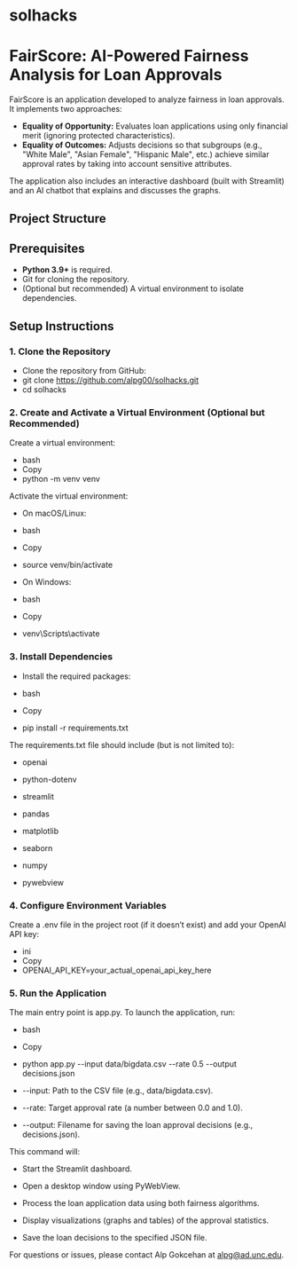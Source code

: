 # solhacks
# FairScore: AI-Powered Fairness Analysis for Loan Approvals

FairScore is an application developed to analyze fairness in loan approvals. It implements two approaches:
- **Equality of Opportunity:** Evaluates loan applications using only financial merit (ignoring protected characteristics).
- **Equality of Outcomes:** Adjusts decisions so that subgroups (e.g., "White Male", "Asian Female", "Hispanic Male", etc.) achieve similar approval rates by taking into account sensitive attributes.

The application also includes an interactive dashboard (built with Streamlit) and an AI chatbot that explains and discusses the graphs.

## Project Structure
## Prerequisites

- **Python 3.9+** is required.
- Git for cloning the repository.
- (Optional but recommended) A virtual environment to isolate dependencies.

## Setup Instructions

### 1. Clone the Repository

- Clone the repository from GitHub:
- git clone https://github.com/alpg00/solhacks.git
- cd solhacks

### 2. Create and Activate a Virtual Environment (Optional but Recommended)

Create a virtual environment:

- bash
- Copy
- python -m venv venv

Activate the virtual environment:

- On macOS/Linux:

- bash
- Copy
- source venv/bin/activate

- On Windows:

- bash
- Copy
- venv\Scripts\activate

### 3. Install Dependencies
- Install the required packages:

- bash
- Copy
- pip install -r requirements.txt

The requirements.txt file should include (but is not limited to):

- openai

- python-dotenv

- streamlit

- pandas

- matplotlib

- seaborn

- numpy

- pywebview

### 4. Configure Environment Variables

Create a .env file in the project root (if it doesn’t exist) and add your OpenAI API key:

- ini
- Copy
- OPENAI_API_KEY=your_actual_openai_api_key_here

### 5. Run the Application

The main entry point is app.py. To launch the application, run:

- bash
- Copy
- python app.py --input data/bigdata.csv --rate 0.5 --output decisions.json
- --input: Path to the CSV file (e.g., data/bigdata.csv).

- --rate: Target approval rate (a number between 0.0 and 1.0).

- --output: Filename for saving the loan approval decisions (e.g., decisions.json).

This command will:

- Start the Streamlit dashboard.

- Open a desktop window using PyWebView.

- Process the loan application data using both fairness algorithms.

- Display visualizations (graphs and tables) of the approval statistics.

- Save the loan decisions to the specified JSON file.

For questions or issues, please contact Alp Gokcehan at alpg@ad.unc.edu.